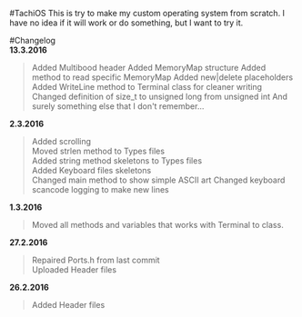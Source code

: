 #TachiOS
This is try to make my custom operating system from scratch.
I have no idea if it will work or do something, but I want to try it.

#Changelog  
**13.3.2016**
>Added Multibood header
>Added MemoryMap structure
>Added method to read specific MemoryMap
>Added new|delete placeholders
>Added WriteLine method to Terminal class for cleaner writing
>Changed definition of size_t to unsigned long from unsigned int
>And surely something else that I don't remember...

**2.3.2016**  
>Added scrolling  
>Moved strlen method to Types files  
>Added string method skeletons to Types files  
>Added Keyboard files skeletons  
>Changed main method to show simple ASCII art
>Changed keyboard scancode logging to make new lines

**1.3.2016**  
>Moved all methods and variables that works with Terminal to class.

**27.2.2016**  
>Repaired Ports.h from last commit  
>Uploaded Header files

**26.2.2016**  
>Added Header files

